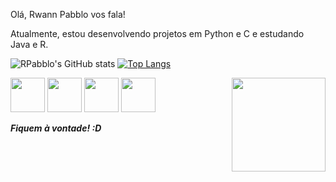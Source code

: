 <div>
     
  Olá, Rwann Pabblo vos fala!

  Atualmente, estou desenvolvendo projetos em Python e C e estudando Java e R.
  

  ![RPabblo's GitHub stats](https://github-readme-stats.vercel.app/api?username=RPabblo&show_icons=true&theme=github_dark&border_radius=15)
  [![Top Langs](https://github-readme-stats.vercel.app/api/top-langs/?username=RPabblo&theme=github_dark)](https://github.com/RPabblo/github-readme-stats)
</div>
<div style="display: inline_block"><chr>
  <img align="center" heigth="55" width="55" src="https://cdn.jsdelivr.net/gh/devicons/devicon/icons/c/c-original.svg">
  <img align="center" heigth="55" width="55" src="https://cdn.jsdelivr.net/gh/devicons/devicon/icons/python/python-original.svg">
  <img align="center" heigth="55" width="55" src="https://cdn.jsdelivr.net/gh/devicons/devicon/icons/java/java-original.svg">
  <img align="center" heigth="55" width="55" src="https://cdn.jsdelivr.net/gh/devicons/devicon/icons/r/r-original.svg">
  <img align="right"  heigth="150" width="150" alt="" src="https://c.tenor.com/leO2mIxrh74AAAAC/abell46s-ace-ventura.gif">
     <em><b><br><br>Fiquem à vontade! :D</br></b></em>
     </div>
